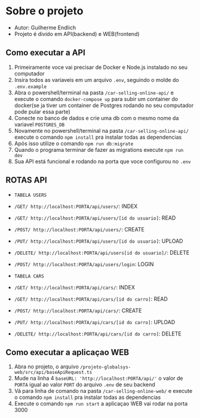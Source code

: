 # Sobre o projeto
- Autor: Guilherme Endlich
- Projeto é divido em API(backend) e WEB(frontend)

## Como executar a API
1. Primeiramente voce vai precisar de Docker e Node.js instalado no seu computador
2. Insira todos as variaveis em um arquivo `.env`, seguindo o molde do `.env.example`
3. Abra o powershell/terminal na pasta `/car-selling-online-api/` e execute o comando `docker-compose up` para subir um container do docker(se ja tiver um container de Postgres rodando no seu computador pode pular essa parte)
4. Conecte no banco de dados e crie uma db com o mesmo nome da variavel `POSTGRES_DB`
5. Novamente no powershell/terminal na pasta `/car-selling-online-api/` execute o comando `npm install` pra instalar todas as dependencias
6. Após isso utilize o comando `npm run db:migrate`
7. Quando o programa terminar de fazer as migrations execute `npm run dev`
8. Sua API está funcional e rodando na porta que voce configurou no `.env`

## ROTAS API
- ` TABELA USERS `
- `/GET/ http://localhost:PORTA/api/users/`: INDEX
- `/GET/ http://localhost:PORTA/api/users/[id do usuario]`: READ
- `/POST/ http://localhost:PORTA/api/users/`: CREATE
- `/PUT/ http://localhost:PORTA/api/users/[id do usuario]`: UPLOAD
- `/DELETE/ http://localhost:PORTA/api/users[id do usuario]/`: DELETE
- `/POST/ http://localhost:PORTA/api/users/login`: LOGIN

- ` TABELA CARS `
- `/GET/ http://localhost:PORTA/api/cars/`: INDEX
- `/GET/ http://localhost:PORTA/api/cars/[id do carro]`: READ
- `/POST/ http://localhost:PORTA/api/cars/`: CREATE
- `/PUT/ http://localhost:PORTA/api/cars/[id do carro]`: UPLOAD
- `/DELETE/ http://localhost:PORTA/api/cars/[id do carro]`: DELETE

## Como executar a aplicaçao WEB
1. Abra no projeto, o arquivo `/projeto-globalsys-web/src/api/baseApiRequest.ts`
2. Mude na linha 4 `baseURL: 'http://localhost:PORTA/api/'` o valor de `PORTA` igual ao valor `PORT` do arquivo `.env` de seu backend
3. Vá para linha de comando na pasta `/car-selling-online-web/` e execute o comando `npm install` pra instalar todas as dependencias
4. Execute o comando `npm run start` a aplicaçao WEB vai rodar na porta 3000

